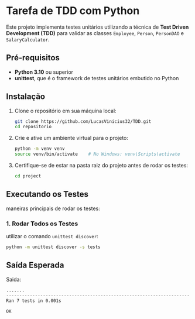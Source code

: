 # Tarefa de TDD com Python

Este projeto implementa testes unitários utilizando a técnica de **Test Driven Development (TDD)** para validar as classes `Employee`, `Person`, `PersonDAO` e `SalaryCalculator`.

## Pré-requisitos

- **Python 3.10** ou superior
- **unittest**, que é o framework de testes unitários embutido no Python



## Instalação

1. Clone o repositório em sua máquina local:
    ```bash
    git clone https://github.com/LucasVinicius32/TDD.git
    cd repositorio
    ```

2. Crie e ative um ambiente virtual para o projeto:
    ```bash
    python -m venv venv
    source venv/bin/activate    # No Windows: venv\Scripts\activate
    ```

3. Certifique-se de estar na pasta raiz do projeto antes de rodar os testes:
    ```bash
    cd project
    ```

## Executando os Testes

 maneiras principais de rodar os testes:

### 1. Rodar Todos os Testes

utilizar o comando `unittest discover`:

```bash
python -m unittest discover -s tests
```

## Saída Esperada

Saida: 
```bash
.......
----------------------------------------------------------------------
Ran 7 tests in 0.001s

OK
```